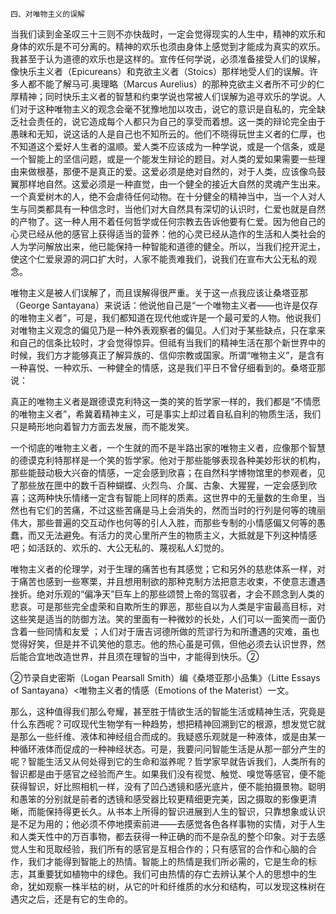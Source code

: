     四、对唯物主义的误解 

   当我们读到金圣叹三十三则不亦快哉时，一定会觉得现实的人生中，精神的欢乐和身体的欢乐是不可分离的。精神的欢乐也须由身体上感觉到才能成为真实的欢乐。我甚至于认为道德的欢乐也是这样的。宣传任何学说，必须准备接受人们的误解，像快乐主义者（Epicureans）和克欲主义者（Stoics）那样地受人们的误解。许多人都不能了解马可.奥理略（Marcus Aurelius）的那种克欲主义者所不可少的仁厚精神；同时快乐主义者的智慧和约束学说也常被人们误解为追寻欢乐的学说。人们对于这种唯物主义的观念会毫不犹豫地加以攻击，说它的意识是自私的，完全缺乏社会责任的，说它造成每个人都只为自己的享受而着想。这一类的辩论完全由于愚昧和无知，说这话的人是自己也不知所云的。他们不晓得玩世主义者的仁厚，也不知道这个爱好人生者的温顺。爱人类不应该成为一种学说，或是一个信条，或是一个智能上的坚信问题，或是一个能发生辩论的题目。对人类的爱如果需要一些理由来做根基，那便不是真正的爱。这爱必须是绝对自然的，对于人类，应该像鸟鼓翼那样地自然。这爱必须是一种直觉，由一个健全的接近大自然的灵魂产生出来。一个真爱树木的人，绝不会虐待任何动物。在十分健全的精神当中，当一个人对人生与同类都具有一种信念时，当他们对大自然具有深切的认识时，仁爱也就是自然的产物了。这一种人用不着任何哲学或任何宗教去告诉他要有仁爱。因为他自己的心灵已经从他的感官上获得适当的营养：他的心灵已经从造作的生活和人类社会的人为学问解放出来，他已能保持一种智能和道德的健全。所以，当我们挖开泥土，使这个仁爱泉源的洞口扩大时，人家不能责难我们，说我们在宣布大公无私的观念。

   唯物主义是被人们误解了，而且误解得很严重。关于这一点我应该让桑塔亚那（George Santayana）来说话：他说他自己是“一个唯物主义者——也许是仅存的唯物主义者”，可是，我们都知道在现代他或许是一个最可爱的人物。他说我们对唯物主义观念的偏见乃是一种外表观察者的偏见。人们对于某些缺点，只在拿来和自己的信条比较时，才会觉得惊异。但祗有当我们的精神生活在那个新世界中的时候，我们方才能够真正了解异族的、信仰宗教或国家。所谓“唯物主义”，是含有一种喜悦、一种欢乐、一种健全的情感，这是我们平日不曾仔细看到的。桑塔亚那说：

   真正的唯物主义者是跟德谟克利特这一类的笑的哲学家一样的，我们都是“不情愿的唯物主义者”，希冀着精神主义，可是事实上却过着自私自利的物质生活，我们只是畸形地向着智力方面去发展，而不能发笑。

   一个彻底的唯物主义者，一个生就的而不是半路出家的唯物主义者，应像那个智慧的德谟克利特那样是一个笑的哲学家。他对于那些能够表现各种美妙形状的机构，那些能鼓动极大兴奋的情感，一定会感到欣喜；在自然科学博物馆里的参观者，见了那些放在匣中的数千百种蝴蝶、火烈鸟、介属、古象、大猩猩，一定会感到欣喜；这两种快乐情绪一定含有智能上同样的质素。这世界中的无量数的生命里，当然也有它们的苦痛，不过这些苦痛是马上会消失的，然而当时的行列是何等的瑰丽伟大，那些普遍的交互动作也何等的引人入胜，而那些专制的小情感偏又何等的愚蠢，而又无法避免。有活力的灵心里所产生的物质主义，大抵就是下列这种情感吧；如活跃的、欢乐的、大公无私的、蔑视私人幻觉的。

   唯物主义者的伦理学，对于生理的痛苦也有其感觉；它和另外的慈悲体系一样，对于痛苦也感到一些寒栗，并且想用制欲的那种克制方法把意志收束，不使意志遭遇挫折。绝对乐观的“偏净天”巨车上的那些颂赞上帝的驾驭者，才会不顾念到人类的悲哀。可是那些完全虚荣和自欺所生的罪恶，那些自以为人类是宇宙最高目标，对这些笑是适当的防御方法。笑的里面有一种微妙的长处，人们可以一面笑而一面仍含着一些同情和友爱 ；人们对于唐吉诃德所做的荒谬行为和所遭遇的灾难，虽也觉得好笑，但是并不讥笑他的意志。他的热心虽是可佩，但他必须去认识世界，然后能合宜地改造世界，并且须在理智的当中，才能得到快乐。②

   ②节录自史密斯（Logan Pearsall Smith）编《桑塔亚那小品集》（Litte Essays of Santayana）&lt;唯物主义者的情感（Emotions of the Materist）一文。

   那么，这种值得我们那么夸耀，甚至胜于情欲生活的智能生活或精神生活，究竟是什么东西呢？可叹现代生物学有一种趋势，想把精神回溯到它的根源，想发觉它就是那么一些纤维、液体和神经组合而成的。我疑惑乐观就是一种液体，或是由某一种循环液体而促成的一种神经状态。可是，我要问问智能生活是从那一部分产生的呢？智能生活又从何处得到它的生命和滋养呢？哲学家早就告诉我们，人类所有的智识都是由于感官之经验而产生。如果我们没有视觉、触觉、嗅觉等感官，便不能获得智识，好比照相机一样，没有了凹凸透镜和感光底片，便不能拍摄景物。聪明和愚笨的分别就是前者的透镜和感受器比较更精细更完美，因之摄取的影像更清晰，而能保持得更长久。从书本上所得的智识进展到人生的智识，只靠想象或认识是不足为用的；他必须不停地摸索前进——去感觉各色各样事物的实情，对于人生和人类天性中的万百事物，都去获得一种正确的而不是杂乱的整个印象。对于去感觉人生和觅取经验，我们所有的感官是互相合作的；只有感官的合作和心脑的合作，我们才能得到智能上的热情。智能上的热情是我们所必需的，它是生命的标志，其重要犹如植物中的绿色。我们可由热情的存亡去辨认某个人的思想中的生命，犹如观察一株半枯的树，从它的叶和纤维质的水分和结构，可以发现这株树在遇灾之后，还是有它的生命的。

